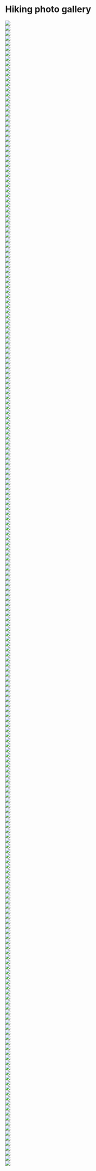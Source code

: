 <!-- ---
layout: page
title: 
--- -->

<div>
  <h1>Hiking photo gallery</h1>
</div>

<template id='gallery_template'><div class="tex_background"><div id="texBoxClick" class="gallery_border">
<div class="x_top">
    <img src="{{ site.baseurl }}assets/xbox.png" class="gallery_xbox" onclick="removeTex()">
</div>
<img src="{{ site.baseurl }}assets/hiking/hiking_1.JPEG" class="zoom_img" id="hiking_img">
<div class="gallery_caption_list">
    <div>Great Falls, MD</div>
    <div>December, 2019</div>
</div>
<div class="gallery_img_list">
    <div id="suppGallery" class="supplement" onclick="advanceHikingImage(-1);">
        <!-- <img src="{{ site.baseurl }}assets/xbox.png" class="gallery_icon"> -->
        <div class="suppImgBase">
            <img src="{{ site.baseurl }}assets/left_arrow.png" class="gallery_icon">
        </div>
        <div class="suppImgHover">
            <img src="{{ site.baseurl }}assets/left_arrow_w.png" class="gallery_icon">
        </div>
    </div>
    <div id="suppGallery" class="supplement" onclick="advanceHikingImage(1);">
        <!-- <img src="{{ site.baseurl }}assets/xbox.png" class="gallery_icon"> -->
        <div class="suppImgBase">
            <img src="{{ site.baseurl }}assets/right_arrow.png" class="gallery_icon">
        </div>
        <div class="suppImgHover">
            <img src="{{ site.baseurl }}assets/right_arrow_w.png" class="gallery_icon">
        </div>
    </div>
</div>
</div></div></template>

<div id="texHolder">
</div>

<div class="project_row">
<div class="project_column"><div class="project_container" onclick="showHiking(event, 'gallery_template', 1); "><img src="{{ site.baseurl }}assets/hiking/hiking_1.JPEG" class="gallery_img"/></div></div>
<div class="project_column"><div class="project_container" onclick="showHiking(event, 'gallery_template', 2); "><img src="{{ site.baseurl }}assets/hiking/hiking_2.JPEG" class="gallery_img"/></div></div>
<div class="project_column"><div class="project_container" onclick="showHiking(event, 'gallery_template', 3); "><img src="{{ site.baseurl }}assets/hiking/hiking_3.JPEG" class="gallery_img"/></div></div>
</div>
<div class="project_row">
<div class="project_column"><div class="project_container" onclick="showHiking(event, 'gallery_template', 4); "><img src="{{ site.baseurl }}assets/hiking/hiking_4.JPEG" class="gallery_img"/></div></div>
<div class="project_column"><div class="project_container" onclick="showHiking(event, 'gallery_template', 5); "><img src="{{ site.baseurl }}assets/hiking/hiking_5.JPEG" class="gallery_img"/></div></div>
<div class="project_column"><div class="project_container" onclick="showHiking(event, 'gallery_template', 6); "><img src="{{ site.baseurl }}assets/hiking/hiking_6.JPEG" class="gallery_img"/></div></div>
</div>
<div class="project_row">
<div class="project_column"><div class="project_container" onclick="showHiking(event, 'gallery_template', 7); "><img src="{{ site.baseurl }}assets/hiking/hiking_7.JPEG" class="gallery_img"/></div></div>
<div class="project_column"><div class="project_container" onclick="showHiking(event, 'gallery_template', 8); "><img src="{{ site.baseurl }}assets/hiking/hiking_8.JPEG" class="gallery_img"/></div></div>
<div class="project_column"><div class="project_container" onclick="showHiking(event, 'gallery_template', 9); "><img src="{{ site.baseurl }}assets/hiking/hiking_9.JPEG" class="gallery_img"/></div></div>
</div>
<div class="project_row">
<div class="project_column"><div class="project_container" onclick="showHiking(event, 'gallery_template', 10); "><img src="{{ site.baseurl }}assets/hiking/hiking_10.JPEG" class="gallery_img"/></div></div>
<div class="project_column"><div class="project_container" onclick="showHiking(event, 'gallery_template', 11); "><img src="{{ site.baseurl }}assets/hiking/hiking_11.JPEG" class="gallery_img"/></div></div>
<div class="project_column"><div class="project_container" onclick="showHiking(event, 'gallery_template', 12); "><img src="{{ site.baseurl }}assets/hiking/hiking_12.JPEG" class="gallery_img"/></div></div>
</div>
<div class="project_row">
<div class="project_column"><div class="project_container" onclick="showHiking(event, 'gallery_template', 13); "><img src="{{ site.baseurl }}assets/hiking/hiking_13.JPEG" class="gallery_img"/></div></div>
<div class="project_column"><div class="project_container" onclick="showHiking(event, 'gallery_template', 14); "><img src="{{ site.baseurl }}assets/hiking/hiking_14.JPEG" class="gallery_img"/></div></div>
<div class="project_column"><div class="project_container" onclick="showHiking(event, 'gallery_template', 15); "><img src="{{ site.baseurl }}assets/hiking/hiking_15.JPEG" class="gallery_img"/></div></div>
</div>
<div class="project_row">
<div class="project_column"><div class="project_container" onclick="showHiking(event, 'gallery_template', 16); "><img src="{{ site.baseurl }}assets/hiking/hiking_16.JPEG" class="gallery_img"/></div></div>
<div class="project_column"><div class="project_container" onclick="showHiking(event, 'gallery_template', 17); "><img src="{{ site.baseurl }}assets/hiking/hiking_17.JPEG" class="gallery_img"/></div></div>
<div class="project_column"><div class="project_container" onclick="showHiking(event, 'gallery_template', 18); "><img src="{{ site.baseurl }}assets/hiking/hiking_18.JPEG" class="gallery_img"/></div></div>
</div>
<div class="project_row">
<div class="project_column"><div class="project_container" onclick="showHiking(event, 'gallery_template', 19); "><img src="{{ site.baseurl }}assets/hiking/hiking_19.JPEG" class="gallery_img"/></div></div>
<div class="project_column"><div class="project_container" onclick="showHiking(event, 'gallery_template', 20); "><img src="{{ site.baseurl }}assets/hiking/hiking_20.JPEG" class="gallery_img"/></div></div>
<div class="project_column"><div class="project_container" onclick="showHiking(event, 'gallery_template', 21); "><img src="{{ site.baseurl }}assets/hiking/hiking_21.JPEG" class="gallery_img"/></div></div>
</div>
<div class="project_row">
<div class="project_column"><div class="project_container" onclick="showHiking(event, 'gallery_template', 22); "><img src="{{ site.baseurl }}assets/hiking/hiking_22.JPEG" class="gallery_img"/></div></div>
<div class="project_column"><div class="project_container" onclick="showHiking(event, 'gallery_template', 23); "><img src="{{ site.baseurl }}assets/hiking/hiking_23.JPEG" class="gallery_img"/></div></div>
<div class="project_column"><div class="project_container" onclick="showHiking(event, 'gallery_template', 24); "><img src="{{ site.baseurl }}assets/hiking/hiking_24.JPEG" class="gallery_img"/></div></div>
</div>
<div class="project_row">
<div class="project_column"><div class="project_container" onclick="showHiking(event, 'gallery_template', 25); "><img src="{{ site.baseurl }}assets/hiking/hiking_25.JPEG" class="gallery_img"/></div></div>
<div class="project_column"><div class="project_container" onclick="showHiking(event, 'gallery_template', 26); "><img src="{{ site.baseurl }}assets/hiking/hiking_26.JPEG" class="gallery_img"/></div></div>
<div class="project_column"><div class="project_container" onclick="showHiking(event, 'gallery_template', 27); "><img src="{{ site.baseurl }}assets/hiking/hiking_27.JPEG" class="gallery_img"/></div></div>
</div>
<div class="project_row">
<div class="project_column"><div class="project_container" onclick="showHiking(event, 'gallery_template', 28); "><img src="{{ site.baseurl }}assets/hiking/hiking_28.JPEG" class="gallery_img"/></div></div>
<div class="project_column"><div class="project_container" onclick="showHiking(event, 'gallery_template', 29); "><img src="{{ site.baseurl }}assets/hiking/hiking_29.JPEG" class="gallery_img"/></div></div>
<div class="project_column"><div class="project_container" onclick="showHiking(event, 'gallery_template', 30); "><img src="{{ site.baseurl }}assets/hiking/hiking_30.JPEG" class="gallery_img"/></div></div>
</div>
<div class="project_row">
<div class="project_column"><div class="project_container" onclick="showHiking(event, 'gallery_template', 31); "><img src="{{ site.baseurl }}assets/hiking/hiking_31.JPEG" class="gallery_img"/></div></div>
<div class="project_column"><div class="project_container" onclick="showHiking(event, 'gallery_template', 32); "><img src="{{ site.baseurl }}assets/hiking/hiking_32.JPEG" class="gallery_img"/></div></div>
<div class="project_column"><div class="project_container" onclick="showHiking(event, 'gallery_template', 33); "><img src="{{ site.baseurl }}assets/hiking/hiking_33.JPEG" class="gallery_img"/></div></div>
</div>
<div class="project_row">
<div class="project_column"><div class="project_container" onclick="showHiking(event, 'gallery_template', 34); "><img src="{{ site.baseurl }}assets/hiking/hiking_34.JPEG" class="gallery_img"/></div></div>
<div class="project_column"><div class="project_container" onclick="showHiking(event, 'gallery_template', 35); "><img src="{{ site.baseurl }}assets/hiking/hiking_35.JPEG" class="gallery_img"/></div></div>
<div class="project_column"><div class="project_container" onclick="showHiking(event, 'gallery_template', 36); "><img src="{{ site.baseurl }}assets/hiking/hiking_36.JPEG" class="gallery_img"/></div></div>
</div>
<div class="project_row">
<div class="project_column"><div class="project_container" onclick="showHiking(event, 'gallery_template', 37); "><img src="{{ site.baseurl }}assets/hiking/hiking_37.JPEG" class="gallery_img"/></div></div>
<div class="project_column"><div class="project_container" onclick="showHiking(event, 'gallery_template', 38); "><img src="{{ site.baseurl }}assets/hiking/hiking_38.JPEG" class="gallery_img"/></div></div>
<div class="project_column"><div class="project_container" onclick="showHiking(event, 'gallery_template', 39); "><img src="{{ site.baseurl }}assets/hiking/hiking_39.JPEG" class="gallery_img"/></div></div>
</div>
<div class="project_row">
<div class="project_column"><div class="project_container" onclick="showHiking(event, 'gallery_template', 40); "><img src="{{ site.baseurl }}assets/hiking/hiking_40.JPEG" class="gallery_img"/></div></div>
<div class="project_column"><div class="project_container" onclick="showHiking(event, 'gallery_template', 41); "><img src="{{ site.baseurl }}assets/hiking/hiking_41.JPEG" class="gallery_img"/></div></div>
<div class="project_column"><div class="project_container" onclick="showHiking(event, 'gallery_template', 42); "><img src="{{ site.baseurl }}assets/hiking/hiking_42.JPEG" class="gallery_img"/></div></div>
</div>
<div class="project_row">
<div class="project_column"><div class="project_container" onclick="showHiking(event, 'gallery_template', 43); "><img src="{{ site.baseurl }}assets/hiking/hiking_43.JPEG" class="gallery_img"/></div></div>
<div class="project_column"><div class="project_container" onclick="showHiking(event, 'gallery_template', 44); "><img src="{{ site.baseurl }}assets/hiking/hiking_44.JPEG" class="gallery_img"/></div></div>
<div class="project_column"><div class="project_container" onclick="showHiking(event, 'gallery_template', 45); "><img src="{{ site.baseurl }}assets/hiking/hiking_45.JPEG" class="gallery_img"/></div></div>
</div>
<div class="project_row">
<div class="project_column"><div class="project_container" onclick="showHiking(event, 'gallery_template', 46); "><img src="{{ site.baseurl }}assets/hiking/hiking_46.JPEG" class="gallery_img"/></div></div>
<div class="project_column"><div class="project_container" onclick="showHiking(event, 'gallery_template', 47); "><img src="{{ site.baseurl }}assets/hiking/hiking_47.JPEG" class="gallery_img"/></div></div>
<div class="project_column"><div class="project_container" onclick="showHiking(event, 'gallery_template', 48); "><img src="{{ site.baseurl }}assets/hiking/hiking_48.JPEG" class="gallery_img"/></div></div>
</div>
<div class="project_row">
<div class="project_column"><div class="project_container" onclick="showHiking(event, 'gallery_template', 49); "><img src="{{ site.baseurl }}assets/hiking/hiking_49.JPEG" class="gallery_img"/></div></div>
<div class="project_column"><div class="project_container" onclick="showHiking(event, 'gallery_template', 50); "><img src="{{ site.baseurl }}assets/hiking/hiking_50.JPEG" class="gallery_img"/></div></div>
<div class="project_column"><div class="project_container" onclick="showHiking(event, 'gallery_template', 51); "><img src="{{ site.baseurl }}assets/hiking/hiking_51.JPEG" class="gallery_img"/></div></div>
</div>
<div class="project_row">
<div class="project_column"><div class="project_container" onclick="showHiking(event, 'gallery_template', 52); "><img src="{{ site.baseurl }}assets/hiking/hiking_52.JPEG" class="gallery_img"/></div></div>
<div class="project_column"><div class="project_container" onclick="showHiking(event, 'gallery_template', 53); "><img src="{{ site.baseurl }}assets/hiking/hiking_53.JPEG" class="gallery_img"/></div></div>
<div class="project_column"><div class="project_container" onclick="showHiking(event, 'gallery_template', 54); "><img src="{{ site.baseurl }}assets/hiking/hiking_54.JPEG" class="gallery_img"/></div></div>
</div>
<div class="project_row">
<div class="project_column"><div class="project_container" onclick="showHiking(event, 'gallery_template', 55); "><img src="{{ site.baseurl }}assets/hiking/hiking_55.JPEG" class="gallery_img"/></div></div>
<div class="project_column"><div class="project_container" onclick="showHiking(event, 'gallery_template', 56); "><img src="{{ site.baseurl }}assets/hiking/hiking_56.JPEG" class="gallery_img"/></div></div>
<div class="project_column"><div class="project_container" onclick="showHiking(event, 'gallery_template', 57); "><img src="{{ site.baseurl }}assets/hiking/hiking_57.JPEG" class="gallery_img"/></div></div>
</div>
<div class="project_row">
<div class="project_column"><div class="project_container" onclick="showHiking(event, 'gallery_template', 58); "><img src="{{ site.baseurl }}assets/hiking/hiking_58.JPEG" class="gallery_img"/></div></div>
<div class="project_column"><div class="project_container" onclick="showHiking(event, 'gallery_template', 59); "><img src="{{ site.baseurl }}assets/hiking/hiking_59.JPEG" class="gallery_img"/></div></div>
<div class="project_column"><div class="project_container" onclick="showHiking(event, 'gallery_template', 60); "><img src="{{ site.baseurl }}assets/hiking/hiking_60.JPEG" class="gallery_img"/></div></div>
</div>
<div class="project_row">
<div class="project_column"><div class="project_container" onclick="showHiking(event, 'gallery_template', 61); "><img src="{{ site.baseurl }}assets/hiking/hiking_61.JPEG" class="gallery_img"/></div></div>
<div class="project_column"><div class="project_container" onclick="showHiking(event, 'gallery_template', 62); "><img src="{{ site.baseurl }}assets/hiking/hiking_62.JPEG" class="gallery_img"/></div></div>
<div class="project_column"><div class="project_container" onclick="showHiking(event, 'gallery_template', 63); "><img src="{{ site.baseurl }}assets/hiking/hiking_63.JPEG" class="gallery_img"/></div></div>
</div>
<div class="project_row">
<div class="project_column"><div class="project_container" onclick="showHiking(event, 'gallery_template', 64); "><img src="{{ site.baseurl }}assets/hiking/hiking_64.JPEG" class="gallery_img"/></div></div>
<div class="project_column"><div class="project_container" onclick="showHiking(event, 'gallery_template', 65); "><img src="{{ site.baseurl }}assets/hiking/hiking_65.JPEG" class="gallery_img"/></div></div>
<div class="project_column"><div class="project_container" onclick="showHiking(event, 'gallery_template', 66); "><img src="{{ site.baseurl }}assets/hiking/hiking_66.JPEG" class="gallery_img"/></div></div>
</div>
<div class="project_row">
<div class="project_column"><div class="project_container" onclick="showHiking(event, 'gallery_template', 67); "><img src="{{ site.baseurl }}assets/hiking/hiking_67.JPEG" class="gallery_img"/></div></div>
<div class="project_column"><div class="project_container" onclick="showHiking(event, 'gallery_template', 68); "><img src="{{ site.baseurl }}assets/hiking/hiking_68.JPEG" class="gallery_img"/></div></div>
<div class="project_column"><div class="project_container" onclick="showHiking(event, 'gallery_template', 69); "><img src="{{ site.baseurl }}assets/hiking/hiking_69.JPEG" class="gallery_img"/></div></div>
</div>
<div class="project_row">
<div class="project_column"><div class="project_container" onclick="showHiking(event, 'gallery_template', 70); "><img src="{{ site.baseurl }}assets/hiking/hiking_70.JPEG" class="gallery_img"/></div></div>
<div class="project_column"><div class="project_container" onclick="showHiking(event, 'gallery_template', 71); "><img src="{{ site.baseurl }}assets/hiking/hiking_71.JPEG" class="gallery_img"/></div></div>
<div class="project_column"><div class="project_container" onclick="showHiking(event, 'gallery_template', 72); "><img src="{{ site.baseurl }}assets/hiking/hiking_72.JPEG" class="gallery_img"/></div></div>
</div>
<div class="project_row">
<div class="project_column"><div class="project_container" onclick="showHiking(event, 'gallery_template', 73); "><img src="{{ site.baseurl }}assets/hiking/hiking_73.JPEG" class="gallery_img"/></div></div>
<div class="project_column"><div class="project_container" onclick="showHiking(event, 'gallery_template', 74); "><img src="{{ site.baseurl }}assets/hiking/hiking_74.JPEG" class="gallery_img"/></div></div>
<div class="project_column"><div class="project_container" onclick="showHiking(event, 'gallery_template', 75); "><img src="{{ site.baseurl }}assets/hiking/hiking_75.JPEG" class="gallery_img"/></div></div>
</div>
<div class="project_row">
<div class="project_column"><div class="project_container" onclick="showHiking(event, 'gallery_template', 76); "><img src="{{ site.baseurl }}assets/hiking/hiking_76.JPEG" class="gallery_img"/></div></div>
<div class="project_column"><div class="project_container" onclick="showHiking(event, 'gallery_template', 77); "><img src="{{ site.baseurl }}assets/hiking/hiking_77.JPEG" class="gallery_img"/></div></div>
<div class="project_column"><div class="project_container" onclick="showHiking(event, 'gallery_template', 78); "><img src="{{ site.baseurl }}assets/hiking/hiking_78.JPEG" class="gallery_img"/></div></div>
</div>
<div class="project_row">
<div class="project_column"><div class="project_container" onclick="showHiking(event, 'gallery_template', 79); "><img src="{{ site.baseurl }}assets/hiking/hiking_79.JPEG" class="gallery_img"/></div></div>
<div class="project_column"><div class="project_container" onclick="showHiking(event, 'gallery_template', 80); "><img src="{{ site.baseurl }}assets/hiking/hiking_80.JPEG" class="gallery_img"/></div></div>
<div class="project_column"><div class="project_container" onclick="showHiking(event, 'gallery_template', 81); "><img src="{{ site.baseurl }}assets/hiking/hiking_81.JPEG" class="gallery_img"/></div></div>
</div>
<div class="project_row">
<div class="project_column"><div class="project_container" onclick="showHiking(event, 'gallery_template', 82); "><img src="{{ site.baseurl }}assets/hiking/hiking_82.JPEG" class="gallery_img"/></div></div>
<div class="project_column"><div class="project_container" onclick="showHiking(event, 'gallery_template', 83); "><img src="{{ site.baseurl }}assets/hiking/hiking_83.JPEG" class="gallery_img"/></div></div>
<div class="project_column"><div class="project_container" onclick="showHiking(event, 'gallery_template', 84); "><img src="{{ site.baseurl }}assets/hiking/hiking_84.JPEG" class="gallery_img"/></div></div>
</div>
<div class="project_row">
<div class="project_column"><div class="project_container" onclick="showHiking(event, 'gallery_template', 85); "><img src="{{ site.baseurl }}assets/hiking/hiking_85.JPEG" class="gallery_img"/></div></div>
<div class="project_column"><div class="project_container" onclick="showHiking(event, 'gallery_template', 86); "><img src="{{ site.baseurl }}assets/hiking/hiking_86.JPEG" class="gallery_img"/></div></div>
<div class="project_column"><div class="project_container" onclick="showHiking(event, 'gallery_template', 87); "><img src="{{ site.baseurl }}assets/hiking/hiking_87.JPEG" class="gallery_img"/></div></div>
</div>
<div class="project_row">
<div class="project_column"><div class="project_container" onclick="showHiking(event, 'gallery_template', 88); "><img src="{{ site.baseurl }}assets/hiking/hiking_88.JPEG" class="gallery_img"/></div></div>
<div class="project_column"><div class="project_container" onclick="showHiking(event, 'gallery_template', 89); "><img src="{{ site.baseurl }}assets/hiking/hiking_89.JPEG" class="gallery_img"/></div></div>
<div class="project_column"><div class="project_container" onclick="showHiking(event, 'gallery_template', 90); "><img src="{{ site.baseurl }}assets/hiking/hiking_90.JPEG" class="gallery_img"/></div></div>
</div>
<div class="project_row">
<div class="project_column"><div class="project_container" onclick="showHiking(event, 'gallery_template', 91); "><img src="{{ site.baseurl }}assets/hiking/hiking_91.JPEG" class="gallery_img"/></div></div>
<div class="project_column"><div class="project_container" onclick="showHiking(event, 'gallery_template', 92); "><img src="{{ site.baseurl }}assets/hiking/hiking_92.JPEG" class="gallery_img"/></div></div>
<div class="project_column"><div class="project_container" onclick="showHiking(event, 'gallery_template', 93); "><img src="{{ site.baseurl }}assets/hiking/hiking_93.JPEG" class="gallery_img"/></div></div>
</div>
<div class="project_row">
<div class="project_column"><div class="project_container" onclick="showHiking(event, 'gallery_template', 94); "><img src="{{ site.baseurl }}assets/hiking/hiking_94.JPEG" class="gallery_img"/></div></div>
<div class="project_column"><div class="project_container" onclick="showHiking(event, 'gallery_template', 95); "><img src="{{ site.baseurl }}assets/hiking/hiking_95.JPEG" class="gallery_img"/></div></div>
<div class="project_column"><div class="project_container" onclick="showHiking(event, 'gallery_template', 96); "><img src="{{ site.baseurl }}assets/hiking/hiking_96.JPEG" class="gallery_img"/></div></div>
</div>
<div class="project_row">
<div class="project_column"><div class="project_container" onclick="showHiking(event, 'gallery_template', 97); "><img src="{{ site.baseurl }}assets/hiking/hiking_97.JPEG" class="gallery_img"/></div></div>
<div class="project_column"><div class="project_container" onclick="showHiking(event, 'gallery_template', 98); "><img src="{{ site.baseurl }}assets/hiking/hiking_98.JPEG" class="gallery_img"/></div></div>
<div class="project_column"><div class="project_container" onclick="showHiking(event, 'gallery_template', 99); "><img src="{{ site.baseurl }}assets/hiking/hiking_99.JPEG" class="gallery_img"/></div></div>
</div>
<div class="project_row">
<div class="project_column"><div class="project_container" onclick="showHiking(event, 'gallery_template', 100); "><img src="{{ site.baseurl }}assets/hiking/hiking_100.JPEG" class="gallery_img"/></div></div>
<div class="project_column"><div class="project_container" onclick="showHiking(event, 'gallery_template', 101); "><img src="{{ site.baseurl }}assets/hiking/hiking_101.JPEG" class="gallery_img"/></div></div>
<div class="project_column"><div class="project_container" onclick="showHiking(event, 'gallery_template', 102); "><img src="{{ site.baseurl }}assets/hiking/hiking_102.JPEG" class="gallery_img"/></div></div>
</div>
<div class="project_row">
<div class="project_column"><div class="project_container" onclick="showHiking(event, 'gallery_template', 103); "><img src="{{ site.baseurl }}assets/hiking/hiking_103.JPEG" class="gallery_img"/></div></div>
<div class="project_column"><div class="project_container" onclick="showHiking(event, 'gallery_template', 104); "><img src="{{ site.baseurl }}assets/hiking/hiking_104.JPEG" class="gallery_img"/></div></div>
<div class="project_column"><div class="project_container" onclick="showHiking(event, 'gallery_template', 105); "><img src="{{ site.baseurl }}assets/hiking/hiking_105.JPEG" class="gallery_img"/></div></div>
</div>
<div class="project_row">
<div class="project_column"><div class="project_container" onclick="showHiking(event, 'gallery_template', 106); "><img src="{{ site.baseurl }}assets/hiking/hiking_106.JPEG" class="gallery_img"/></div></div>
<div class="project_column"><div class="project_container" onclick="showHiking(event, 'gallery_template', 107); "><img src="{{ site.baseurl }}assets/hiking/hiking_107.JPEG" class="gallery_img"/></div></div>
<div class="project_column"><div class="project_container" onclick="showHiking(event, 'gallery_template', 108); "><img src="{{ site.baseurl }}assets/hiking/hiking_108.JPEG" class="gallery_img"/></div></div>
</div>
<div class="project_row">
<div class="project_column"><div class="project_container" onclick="showHiking(event, 'gallery_template', 109); "><img src="{{ site.baseurl }}assets/hiking/hiking_109.JPEG" class="gallery_img"/></div></div>
<div class="project_column"><div class="project_container" onclick="showHiking(event, 'gallery_template', 110); "><img src="{{ site.baseurl }}assets/hiking/hiking_110.JPEG" class="gallery_img"/></div></div>
<div class="project_column"><div class="project_container" onclick="showHiking(event, 'gallery_template', 111); "><img src="{{ site.baseurl }}assets/hiking/hiking_111.JPEG" class="gallery_img"/></div></div>
</div>
<div class="project_row">
<div class="project_column"><div class="project_container" onclick="showHiking(event, 'gallery_template', 112); "><img src="{{ site.baseurl }}assets/hiking/hiking_112.JPEG" class="gallery_img"/></div></div>
<div class="project_column"><div class="project_container" onclick="showHiking(event, 'gallery_template', 113); "><img src="{{ site.baseurl }}assets/hiking/hiking_113.JPEG" class="gallery_img"/></div></div>
<div class="project_column"><div class="project_container" onclick="showHiking(event, 'gallery_template', 114); "><img src="{{ site.baseurl }}assets/hiking/hiking_114.JPEG" class="gallery_img"/></div></div>
</div>
<div class="project_row">
<div class="project_column"><div class="project_container" onclick="showHiking(event, 'gallery_template', 115); "><img src="{{ site.baseurl }}assets/hiking/hiking_115.JPEG" class="gallery_img"/></div></div>
<div class="project_column"><div class="project_container" onclick="showHiking(event, 'gallery_template', 116); "><img src="{{ site.baseurl }}assets/hiking/hiking_116.JPEG" class="gallery_img"/></div></div>
<div class="project_column"><div class="project_container" onclick="showHiking(event, 'gallery_template', 117); "><img src="{{ site.baseurl }}assets/hiking/hiking_117.JPEG" class="gallery_img"/></div></div>
</div>
<div class="project_row">
<div class="project_column"><div class="project_container" onclick="showHiking(event, 'gallery_template', 118); "><img src="{{ site.baseurl }}assets/hiking/hiking_118.JPEG" class="gallery_img"/></div></div>
<div class="project_column"><div class="project_container" onclick="showHiking(event, 'gallery_template', 119); "><img src="{{ site.baseurl }}assets/hiking/hiking_119.JPEG" class="gallery_img"/></div></div>
<div class="project_column"><div class="project_container" onclick="showHiking(event, 'gallery_template', 120); "><img src="{{ site.baseurl }}assets/hiking/hiking_120.JPEG" class="gallery_img"/></div></div>
</div>
<div class="project_row">
<div class="project_column"><div class="project_container" onclick="showHiking(event, 'gallery_template', 121); "><img src="{{ site.baseurl }}assets/hiking/hiking_121.JPEG" class="gallery_img"/></div></div>
<div class="project_column"><div class="project_container" onclick="showHiking(event, 'gallery_template', 122); "><img src="{{ site.baseurl }}assets/hiking/hiking_122.JPEG" class="gallery_img"/></div></div>
<div class="project_column"><div class="project_container" onclick="showHiking(event, 'gallery_template', 123); "><img src="{{ site.baseurl }}assets/hiking/hiking_123.JPEG" class="gallery_img"/></div></div>
</div>
<div class="project_row">
<div class="project_column"><div class="project_container" onclick="showHiking(event, 'gallery_template', 124); "><img src="{{ site.baseurl }}assets/hiking/hiking_124.JPEG" class="gallery_img"/></div></div>
<div class="project_column"><div class="project_container" onclick="showHiking(event, 'gallery_template', 125); "><img src="{{ site.baseurl }}assets/hiking/hiking_125.JPEG" class="gallery_img"/></div></div>
<div class="project_column"><div class="project_container" onclick="showHiking(event, 'gallery_template', 126); "><img src="{{ site.baseurl }}assets/hiking/hiking_126.JPEG" class="gallery_img"/></div></div>
</div>
<div class="project_row">
<div class="project_column"><div class="project_container" onclick="showHiking(event, 'gallery_template', 127); "><img src="{{ site.baseurl }}assets/hiking/hiking_127.JPEG" class="gallery_img"/></div></div>
<div class="project_column"><div class="project_container" onclick="showHiking(event, 'gallery_template', 128); "><img src="{{ site.baseurl }}assets/hiking/hiking_128.JPEG" class="gallery_img"/></div></div>
<div class="project_column"><div class="project_container" onclick="showHiking(event, 'gallery_template', 129); "><img src="{{ site.baseurl }}assets/hiking/hiking_129.JPEG" class="gallery_img"/></div></div>
</div>
<div class="project_row">
<div class="project_column"><div class="project_container" onclick="showHiking(event, 'gallery_template', 130); "><img src="{{ site.baseurl }}assets/hiking/hiking_130.JPEG" class="gallery_img"/></div></div>
<div class="project_column"><div class="project_container" onclick="showHiking(event, 'gallery_template', 131); "><img src="{{ site.baseurl }}assets/hiking/hiking_131.JPEG" class="gallery_img"/></div></div>
<div class="project_column"><div class="project_container" onclick="showHiking(event, 'gallery_template', 132); "><img src="{{ site.baseurl }}assets/hiking/hiking_132.JPEG" class="gallery_img"/></div></div>
</div>
<div class="project_row">
<div class="project_column"><div class="project_container" onclick="showHiking(event, 'gallery_template', 133); "><img src="{{ site.baseurl }}assets/hiking/hiking_133.JPEG" class="gallery_img"/></div></div>
<div class="project_column"><div class="project_container" onclick="showHiking(event, 'gallery_template', 134); "><img src="{{ site.baseurl }}assets/hiking/hiking_134.JPEG" class="gallery_img"/></div></div>
<div class="project_column"><div class="project_container" onclick="showHiking(event, 'gallery_template', 135); "><img src="{{ site.baseurl }}assets/hiking/hiking_135.JPEG" class="gallery_img"/></div></div>
</div>
<div class="project_row">
<div class="project_column"><div class="project_container" onclick="showHiking(event, 'gallery_template', 136); "><img src="{{ site.baseurl }}assets/hiking/hiking_136.JPEG" class="gallery_img"/></div></div>
<div class="project_column"><div class="project_container" onclick="showHiking(event, 'gallery_template', 137); "><img src="{{ site.baseurl }}assets/hiking/hiking_137.JPEG" class="gallery_img"/></div></div>
<div class="project_column"><div class="project_container" onclick="showHiking(event, 'gallery_template', 138); "><img src="{{ site.baseurl }}assets/hiking/hiking_138.JPEG" class="gallery_img"/></div></div>
</div>
<div class="project_row">
<div class="project_column"><div class="project_container" onclick="showHiking(event, 'gallery_template', 139); "><img src="{{ site.baseurl }}assets/hiking/hiking_139.JPEG" class="gallery_img"/></div></div>
<div class="project_column"><div class="project_container" onclick="showHiking(event, 'gallery_template', 140); "><img src="{{ site.baseurl }}assets/hiking/hiking_140.JPEG" class="gallery_img"/></div></div>
<div class="project_column"><div class="project_container" onclick="showHiking(event, 'gallery_template', 141); "><img src="{{ site.baseurl }}assets/hiking/hiking_141.JPEG" class="gallery_img"/></div></div>
</div>
<div class="project_row">
<div class="project_column"><div class="project_container" onclick="showHiking(event, 'gallery_template', 142); "><img src="{{ site.baseurl }}assets/hiking/hiking_142.JPEG" class="gallery_img"/></div></div>
<div class="project_column"><div class="project_container" onclick="showHiking(event, 'gallery_template', 143); "><img src="{{ site.baseurl }}assets/hiking/hiking_143.JPEG" class="gallery_img"/></div></div>
<div class="project_column"><div class="project_container" onclick="showHiking(event, 'gallery_template', 144); "><img src="{{ site.baseurl }}assets/hiking/hiking_144.JPEG" class="gallery_img"/></div></div>
</div>
<div class="project_row">
<div class="project_column"><div class="project_container" onclick="showHiking(event, 'gallery_template', 145); "><img src="{{ site.baseurl }}assets/hiking/hiking_145.JPEG" class="gallery_img"/></div></div>
<div class="project_column"><div class="project_container" onclick="showHiking(event, 'gallery_template', 146); "><img src="{{ site.baseurl }}assets/hiking/hiking_146.JPEG" class="gallery_img"/></div></div>
<div class="project_column"><div class="project_container" onclick="showHiking(event, 'gallery_template', 147); "><img src="{{ site.baseurl }}assets/hiking/hiking_147.JPEG" class="gallery_img"/></div></div>
</div>
<div class="project_row">
<div class="project_column"><div class="project_container" onclick="showHiking(event, 'gallery_template', 148); "><img src="{{ site.baseurl }}assets/hiking/hiking_148.JPEG" class="gallery_img"/></div></div>
<div class="project_column"><div class="project_container" onclick="showHiking(event, 'gallery_template', 149); "><img src="{{ site.baseurl }}assets/hiking/hiking_149.JPEG" class="gallery_img"/></div></div>
<div class="project_column"><div class="project_container" onclick="showHiking(event, 'gallery_template', 150); "><img src="{{ site.baseurl }}assets/hiking/hiking_150.JPEG" class="gallery_img"/></div></div>
</div>
<div class="project_row">
<div class="project_column"><div class="project_container" onclick="showHiking(event, 'gallery_template', 151); "><img src="{{ site.baseurl }}assets/hiking/hiking_151.JPEG" class="gallery_img"/></div></div>
<div class="project_column"><div class="project_container" onclick="showHiking(event, 'gallery_template', 152); "><img src="{{ site.baseurl }}assets/hiking/hiking_152.JPEG" class="gallery_img"/></div></div>
<div class="project_column"><div class="project_container" onclick="showHiking(event, 'gallery_template', 153); "><img src="{{ site.baseurl }}assets/hiking/hiking_153.JPEG" class="gallery_img"/></div></div>
</div>
<div class="project_row">
<div class="project_column"><div class="project_container" onclick="showHiking(event, 'gallery_template', 154); "><img src="{{ site.baseurl }}assets/hiking/hiking_154.JPEG" class="gallery_img"/></div></div>
<div class="project_column"><div class="project_container" onclick="showHiking(event, 'gallery_template', 155); "><img src="{{ site.baseurl }}assets/hiking/hiking_155.JPEG" class="gallery_img"/></div></div>
<div class="project_column"><div class="project_container" onclick="showHiking(event, 'gallery_template', 156); "><img src="{{ site.baseurl }}assets/hiking/hiking_156.JPEG" class="gallery_img"/></div></div>
</div>
<div class="project_row">
<div class="project_column"><div class="project_container" onclick="showHiking(event, 'gallery_template', 157); "><img src="{{ site.baseurl }}assets/hiking/hiking_157.JPEG" class="gallery_img"/></div></div>
<div class="project_column"><div class="project_container" onclick="showHiking(event, 'gallery_template', 158); "><img src="{{ site.baseurl }}assets/hiking/hiking_158.JPEG" class="gallery_img"/></div></div>
<div class="project_column"><div class="project_container" onclick="showHiking(event, 'gallery_template', 159); "><img src="{{ site.baseurl }}assets/hiking/hiking_159.JPEG" class="gallery_img"/></div></div>
</div>
<div class="project_row">
<div class="project_column"><div class="project_container" onclick="showHiking(event, 'gallery_template', 160); "><img src="{{ site.baseurl }}assets/hiking/hiking_160.JPEG" class="gallery_img"/></div></div>
<div class="project_column"><div class="project_container" onclick="showHiking(event, 'gallery_template', 161); "><img src="{{ site.baseurl }}assets/hiking/hiking_161.JPEG" class="gallery_img"/></div></div>
<div class="project_column"><div class="project_container" onclick="showHiking(event, 'gallery_template', 162); "><img src="{{ site.baseurl }}assets/hiking/hiking_162.JPEG" class="gallery_img"/></div></div>
</div>
<div class="project_row">
<div class="project_column"><div class="project_container" onclick="showHiking(event, 'gallery_template', 163); "><img src="{{ site.baseurl }}assets/hiking/hiking_163.JPEG" class="gallery_img"/></div></div>
<div class="project_column"><div class="project_container" onclick="showHiking(event, 'gallery_template', 164); "><img src="{{ site.baseurl }}assets/hiking/hiking_164.JPEG" class="gallery_img"/></div></div>
<div class="project_column"><div class="project_container" onclick="showHiking(event, 'gallery_template', 165); "><img src="{{ site.baseurl }}assets/hiking/hiking_165.JPEG" class="gallery_img"/></div></div>
</div>
<div class="project_row">
<div class="project_column"><div class="project_container" onclick="showHiking(event, 'gallery_template', 166); "><img src="{{ site.baseurl }}assets/hiking/hiking_166.JPEG" class="gallery_img"/></div></div>
<div class="project_column"><div class="project_container" onclick="showHiking(event, 'gallery_template', 167); "><img src="{{ site.baseurl }}assets/hiking/hiking_167.JPEG" class="gallery_img"/></div></div>
<div class="project_column"><div class="project_container" onclick="showHiking(event, 'gallery_template', 168); "><img src="{{ site.baseurl }}assets/hiking/hiking_168.JPEG" class="gallery_img"/></div></div>
</div>
<div class="project_row">
<div class="project_column"><div class="project_container" onclick="showHiking(event, 'gallery_template', 169); "><img src="{{ site.baseurl }}assets/hiking/hiking_169.JPEG" class="gallery_img"/></div></div>
<div class="project_column"><div class="project_container" onclick="showHiking(event, 'gallery_template', 170); "><img src="{{ site.baseurl }}assets/hiking/hiking_170.JPEG" class="gallery_img"/></div></div>
<div class="project_column"><div class="project_container" onclick="showHiking(event, 'gallery_template', 171); "><img src="{{ site.baseurl }}assets/hiking/hiking_171.JPEG" class="gallery_img"/></div></div>
</div>
<div class="project_row">
<div class="project_column"><div class="project_container" onclick="showHiking(event, 'gallery_template', 172); "><img src="{{ site.baseurl }}assets/hiking/hiking_172.JPEG" class="gallery_img"/></div></div>
<div class="project_column"><div class="project_container" onclick="showHiking(event, 'gallery_template', 173); "><img src="{{ site.baseurl }}assets/hiking/hiking_173.JPEG" class="gallery_img"/></div></div>
<div class="project_column"><div class="project_container" onclick="showHiking(event, 'gallery_template', 174); "><img src="{{ site.baseurl }}assets/hiking/hiking_174.JPEG" class="gallery_img"/></div></div>
</div>
<div class="project_row">
<div class="project_column"><div class="project_container" onclick="showHiking(event, 'gallery_template', 175); "><img src="{{ site.baseurl }}assets/hiking/hiking_175.JPEG" class="gallery_img"/></div></div>
<div class="project_column"><div class="project_container" onclick="showHiking(event, 'gallery_template', 176); "><img src="{{ site.baseurl }}assets/hiking/hiking_176.JPEG" class="gallery_img"/></div></div>
<div class="project_column"><div class="project_container" onclick="showHiking(event, 'gallery_template', 177); "><img src="{{ site.baseurl }}assets/hiking/hiking_177.JPEG" class="gallery_img"/></div></div>
</div>
<div class="project_row">
<div class="project_column"><div class="project_container" onclick="showHiking(event, 'gallery_template', 178); "><img src="{{ site.baseurl }}assets/hiking/hiking_178.JPEG" class="gallery_img"/></div></div>
<div class="project_column"><div class="project_container" onclick="showHiking(event, 'gallery_template', 179); "><img src="{{ site.baseurl }}assets/hiking/hiking_179.JPEG" class="gallery_img"/></div></div>
<div class="project_column"><div class="project_container" onclick="showHiking(event, 'gallery_template', 180); "><img src="{{ site.baseurl }}assets/hiking/hiking_180.JPEG" class="gallery_img"/></div></div>
</div>
<div class="project_row">
<div class="project_column"><div class="project_container" onclick="showHiking(event, 'gallery_template', 181); "><img src="{{ site.baseurl }}assets/hiking/hiking_181.JPEG" class="gallery_img"/></div></div>
<div class="project_column"><div class="project_container" onclick="showHiking(event, 'gallery_template', 182); "><img src="{{ site.baseurl }}assets/hiking/hiking_182.JPEG" class="gallery_img"/></div></div>
<div class="project_column"><div class="project_container" onclick="showHiking(event, 'gallery_template', 183); "><img src="{{ site.baseurl }}assets/hiking/hiking_183.JPEG" class="gallery_img"/></div></div>
</div>
<div class="project_row">
<div class="project_column"><div class="project_container" onclick="showHiking(event, 'gallery_template', 184); "><img src="{{ site.baseurl }}assets/hiking/hiking_184.JPEG" class="gallery_img"/></div></div>
<div class="project_column"><div class="project_container" onclick="showHiking(event, 'gallery_template', 185); "><img src="{{ site.baseurl }}assets/hiking/hiking_185.JPEG" class="gallery_img"/></div></div>
<div class="project_column"><div class="project_container" onclick="showHiking(event, 'gallery_template', 186); "><img src="{{ site.baseurl }}assets/hiking/hiking_186.JPEG" class="gallery_img"/></div></div>
</div>
<div class="project_row">
<div class="project_column"><div class="project_container" onclick="showHiking(event, 'gallery_template', 187); "><img src="{{ site.baseurl }}assets/hiking/hiking_187.JPEG" class="gallery_img"/></div></div>
<div class="project_column"><div class="project_container" onclick="showHiking(event, 'gallery_template', 188); "><img src="{{ site.baseurl }}assets/hiking/hiking_188.JPEG" class="gallery_img"/></div></div>
<div class="project_column"><div class="project_container" onclick="showHiking(event, 'gallery_template', 189); "><img src="{{ site.baseurl }}assets/hiking/hiking_189.JPEG" class="gallery_img"/></div></div>
</div>
<div class="project_row">
<div class="project_column"><div class="project_container" onclick="showHiking(event, 'gallery_template', 190); "><img src="{{ site.baseurl }}assets/hiking/hiking_190.JPEG" class="gallery_img"/></div></div>
<div class="project_column"><div class="project_container" onclick="showHiking(event, 'gallery_template', 191); "><img src="{{ site.baseurl }}assets/hiking/hiking_191.JPEG" class="gallery_img"/></div></div>
<div class="project_column"><div class="project_container" onclick="showHiking(event, 'gallery_template', 192); "><img src="{{ site.baseurl }}assets/hiking/hiking_192.JPEG" class="gallery_img"/></div></div>
</div>
<div class="project_row">
<div class="project_column"><div class="project_container" onclick="showHiking(event, 'gallery_template', 193); "><img src="{{ site.baseurl }}assets/hiking/hiking_193.JPEG" class="gallery_img"/></div></div>
<div class="project_column"><div class="project_container" onclick="showHiking(event, 'gallery_template', 194); "><img src="{{ site.baseurl }}assets/hiking/hiking_194.JPEG" class="gallery_img"/></div></div>
<div class="project_column"><div class="project_container" onclick="showHiking(event, 'gallery_template', 195); "><img src="{{ site.baseurl }}assets/hiking/hiking_195.JPEG" class="gallery_img"/></div></div>
</div>
<div class="project_row">
<div class="project_column"><div class="project_container" onclick="showHiking(event, 'gallery_template', 196); "><img src="{{ site.baseurl }}assets/hiking/hiking_196.JPEG" class="gallery_img"/></div></div>
<div class="project_column"><div class="project_container" onclick="showHiking(event, 'gallery_template', 197); "><img src="{{ site.baseurl }}assets/hiking/hiking_197.JPEG" class="gallery_img"/></div></div>
<div class="project_column"><div class="project_container" onclick="showHiking(event, 'gallery_template', 198); "><img src="{{ site.baseurl }}assets/hiking/hiking_198.JPEG" class="gallery_img"/></div></div>
</div>
<div class="project_row">
<div class="project_column"><div class="project_container" onclick="showHiking(event, 'gallery_template', 199); "><img src="{{ site.baseurl }}assets/hiking/hiking_199.JPEG" class="gallery_img"/></div></div>
<div class="project_column"><div class="project_container" onclick="showHiking(event, 'gallery_template', 200); "><img src="{{ site.baseurl }}assets/hiking/hiking_200.JPEG" class="gallery_img"/></div></div>
<div class="project_column"><div class="project_container" onclick="showHiking(event, 'gallery_template', 201); "><img src="{{ site.baseurl }}assets/hiking/hiking_201.JPEG" class="gallery_img"/></div></div>
</div>
<div class="project_row">
<div class="project_column"><div class="project_container" onclick="showHiking(event, 'gallery_template', 202); "><img src="{{ site.baseurl }}assets/hiking/hiking_202.JPEG" class="gallery_img"/></div></div>
<div class="project_column"><div class="project_container" onclick="showHiking(event, 'gallery_template', 203); "><img src="{{ site.baseurl }}assets/hiking/hiking_203.JPEG" class="gallery_img"/></div></div>
<div class="project_column"><div class="project_container" onclick="showHiking(event, 'gallery_template', 204); "><img src="{{ site.baseurl }}assets/hiking/hiking_204.JPEG" class="gallery_img"/></div></div>
</div>
<div class="project_row">
<div class="project_column"><div class="project_container" onclick="showHiking(event, 'gallery_template', 205); "><img src="{{ site.baseurl }}assets/hiking/hiking_205.JPEG" class="gallery_img"/></div></div>
<div class="project_column"><div class="project_container" onclick="showHiking(event, 'gallery_template', 206); "><img src="{{ site.baseurl }}assets/hiking/hiking_206.JPEG" class="gallery_img"/></div></div>
<div class="project_column"><div class="project_container" onclick="showHiking(event, 'gallery_template', 207); "><img src="{{ site.baseurl }}assets/hiking/hiking_207.JPEG" class="gallery_img"/></div></div>
</div>
<div class="project_row">
<div class="project_column"><div class="project_container" onclick="showHiking(event, 'gallery_template', 208); "><img src="{{ site.baseurl }}assets/hiking/hiking_208.JPEG" class="gallery_img"/></div></div>
<div class="project_column"><div class="project_container" onclick="showHiking(event, 'gallery_template', 209); "><img src="{{ site.baseurl }}assets/hiking/hiking_209.JPEG" class="gallery_img"/></div></div>
<div class="project_column"><div class="project_container" onclick="showHiking(event, 'gallery_template', 210); "><img src="{{ site.baseurl }}assets/hiking/hiking_210.JPEG" class="gallery_img"/></div></div>
</div>
<div class="project_row">
<div class="project_column"><div class="project_container" onclick="showHiking(event, 'gallery_template', 211); "><img src="{{ site.baseurl }}assets/hiking/hiking_211.JPEG" class="gallery_img"/></div></div>
<div class="project_column"><div class="project_container" onclick="showHiking(event, 'gallery_template', 212); "><img src="{{ site.baseurl }}assets/hiking/hiking_212.JPEG" class="gallery_img"/></div></div>
<div class="project_column"><div class="project_container" onclick="showHiking(event, 'gallery_template', 213); "><img src="{{ site.baseurl }}assets/hiking/hiking_213.JPEG" class="gallery_img"/></div></div>
</div>
<div class="project_row">
<div class="project_column"><div class="project_container" onclick="showHiking(event, 'gallery_template', 214); "><img src="{{ site.baseurl }}assets/hiking/hiking_214.JPEG" class="gallery_img"/></div></div>
<div class="project_column"><div class="project_container" onclick="showHiking(event, 'gallery_template', 215); "><img src="{{ site.baseurl }}assets/hiking/hiking_215.JPEG" class="gallery_img"/></div></div>
<div class="project_column"><div class="project_container" onclick="showHiking(event, 'gallery_template', 216); "><img src="{{ site.baseurl }}assets/hiking/hiking_216.JPEG" class="gallery_img"/></div></div>
</div>
<div class="project_row">
<div class="project_column"><div class="project_container" onclick="showHiking(event, 'gallery_template', 217); "><img src="{{ site.baseurl }}assets/hiking/hiking_217.JPEG" class="gallery_img"/></div></div>
<div class="project_column"><div class="project_container" onclick="showHiking(event, 'gallery_template', 218); "><img src="{{ site.baseurl }}assets/hiking/hiking_218.JPEG" class="gallery_img"/></div></div>
<div class="project_column"><div class="project_container" onclick="showHiking(event, 'gallery_template', 219); "><img src="{{ site.baseurl }}assets/hiking/hiking_219.JPEG" class="gallery_img"/></div></div>
</div>
<div class="project_row">
<div class="project_column"><div class="project_container" onclick="showHiking(event, 'gallery_template', 220); "><img src="{{ site.baseurl }}assets/hiking/hiking_220.JPEG" class="gallery_img"/></div></div>
<div class="project_column"><div class="project_container" onclick="showHiking(event, 'gallery_template', 221); "><img src="{{ site.baseurl }}assets/hiking/hiking_221.JPEG" class="gallery_img"/></div></div>
<div class="project_column"><div class="project_container" onclick="showHiking(event, 'gallery_template', 222); "><img src="{{ site.baseurl }}assets/hiking/hiking_222.JPEG" class="gallery_img"/></div></div>
</div>
<div class="project_row">
<div class="project_column"><div class="project_container" onclick="showHiking(event, 'gallery_template', 223); "><img src="{{ site.baseurl }}assets/hiking/hiking_223.JPEG" class="gallery_img"/></div></div>
<div class="project_column"><div class="project_container" onclick="showHiking(event, 'gallery_template', 224); "><img src="{{ site.baseurl }}assets/hiking/hiking_224.JPEG" class="gallery_img"/></div></div>
<div class="project_column"><div class="project_container" onclick="showHiking(event, 'gallery_template', 225); "><img src="{{ site.baseurl }}assets/hiking/hiking_225.JPEG" class="gallery_img"/></div></div>
</div>
<div class="project_row">
<div class="project_column"><div class="project_container" onclick="showHiking(event, 'gallery_template', 226); "><img src="{{ site.baseurl }}assets/hiking/hiking_226.JPEG" class="gallery_img"/></div></div>
<div class="project_column"><div class="project_container" onclick="showHiking(event, 'gallery_template', 227); "><img src="{{ site.baseurl }}assets/hiking/hiking_227.JPEG" class="gallery_img"/></div></div>
</div>